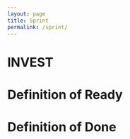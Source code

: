 ```yaml
---
layout: page
title: Sprint
permalink: /sprint/
---
```


# INVEST

# Definition of Ready

# Definition of Done
